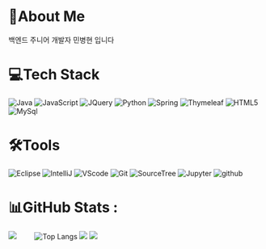 # 💫About Me
백엔드 주니어 개발자 민병현 입니다

# 💻Tech Stack
![Java](https://camo.githubusercontent.com/6cbecd63a9a8f83ee186885c446938820ffa8304942a284ee6e1e2acb2bfd822/68747470733a2f2f696d672e736869656c64732e696f2f62616467652f6a6176612d2532334544384230302e7376673f7374796c653d666f722d7468652d6261646765266c6f676f3d6a617661266c6f676f436f6c6f723d7768697465) 
![JavaScript](https://camo.githubusercontent.com/aeddc848275a1ffce386dc81c04541654ca07b2c43bbb8ad251085c962672aea/68747470733a2f2f696d672e736869656c64732e696f2f62616467652f6a6176617363726970742d2532333332333333302e7376673f7374796c653d666f722d7468652d6261646765266c6f676f3d6a617661736372697074266c6f676f436f6c6f723d253233463744463145)
![JQuery](https://camo.githubusercontent.com/d03eebeb5b432e60d3ed07e832e828f95e85f593c82b35f48bb24aa362f962a3/68747470733a2f2f696d672e736869656c64732e696f2f62616467652f6a71756572792d2532333037363941442e7376673f7374796c653d666f722d7468652d6261646765266c6f676f3d6a7175657279266c6f676f436f6c6f723d7768697465) 
![Python](https://camo.githubusercontent.com/a1b2dac5667822ee0d98ae6d799da61987fd1658dfeb4d2ca6e3c99b1535ebd8/68747470733a2f2f696d672e736869656c64732e696f2f62616467652f707974686f6e2d3336373041303f7374796c653d666f722d7468652d6261646765266c6f676f3d707974686f6e266c6f676f436f6c6f723d666664643534) 
![Spring](https://camo.githubusercontent.com/49f645b5e439b0d748424412207eae5748b81d77563f866d8528f60c66b669e1/68747470733a2f2f696d672e736869656c64732e696f2f62616467652f737072696e672d2532333644423333462e7376673f7374796c653d666f722d7468652d6261646765266c6f676f3d737072696e67266c6f676f436f6c6f723d7768697465)
![Thymeleaf](https://camo.githubusercontent.com/b88b9be1ef85a3166327e2b2d5a188df1a7d64ad2c7fa1276607b03c182fa470/68747470733a2f2f696d672e736869656c64732e696f2f62616467652f5468796d656c6561662d2532333030354330462e7376673f7374796c653d666f722d7468652d6261646765266c6f676f3d5468796d656c656166266c6f676f436f6c6f723d7768697465) 
![HTML5](https://camo.githubusercontent.com/49fbb99f92674cc6825349b154b65aaf4064aec465d61e8e1f9fb99da3d922a1/68747470733a2f2f696d672e736869656c64732e696f2f62616467652f68746d6c352d2532334533344632362e7376673f7374796c653d666f722d7468652d6261646765266c6f676f3d68746d6c35266c6f676f436f6c6f723d7768697465) 
![MySql](https://camo.githubusercontent.com/918fce8d50581bd97b7133e677a78ed2cad14f970522f219daaeb6d1c81060e1/68747470733a2f2f696d672e736869656c64732e696f2f62616467652f6d7973716c2d2532333030662e7376673f7374796c653d666f722d7468652d6261646765266c6f676f3d6d7973716c266c6f676f436f6c6f723d7768697465)

# 🛠Tools 
![Eclipse](https://camo.githubusercontent.com/c7e4f851fc53c8db8b3a69e66cb77730776595a44f49d331bbe3d998c326c1dc/68747470733a2f2f696d672e736869656c64732e696f2f62616467652f45636c697073652d3243323235352e7376673f7374796c653d666c6174266c6f676f3d45636c69707365266c6f676f436f6c6f723d7768697465) 
![IntelliJ](https://camo.githubusercontent.com/19930220f9c8fc481d38674ef94bae26a0ffb58a1c8f308e64de81e7f4407411/68747470733a2f2f696d672e736869656c64732e696f2f62616467652f496e74656c6c694a2d3030303030302e7376673f7374796c653d666c6174266c6f676f3d496e74656c6c694a49444541266c6f676f436f6c6f723d7768697465)
![VScode](https://camo.githubusercontent.com/2472cc033c17fa11034d45f41731ec774801b57df6eff7918db4439058fac09a/68747470733a2f2f696d672e736869656c64732e696f2f62616467652f5653436f64652d3030374143432e7376673f7374796c653d666c6174266c6f676f3d76697375616c73747564696f636f6465266c6f676f436f6c6f723d7768697465)
![Git](https://camo.githubusercontent.com/10481e1a15887e277e23b9f50307bd2ec902c56cbf7f3ec2816f4bd7497ec461/68747470733a2f2f696d672e736869656c64732e696f2f62616467652f4769742d4630353033322e7376673f7374796c653d666c6174266c6f676f3d476974266c6f676f436f6c6f723d7768697465)
![SourceTree](https://camo.githubusercontent.com/a41b6e10b515a99198cfa1162d79b453e8c762a6d6e4494a8236122780ea6a8a/68747470733a2f2f696d672e736869656c64732e696f2f62616467652f536f75726365747265652d3030353243432e7376673f7374796c653d666c6174266c6f676f3d536f7572636574726565266c6f676f436f6c6f723d7768697465)
![Jupyter](https://camo.githubusercontent.com/9e81b13a1911876e16866f77a59267f5aeed6c8e4b6652f9d8ba47bffb04880c/68747470733a2f2f696d672e736869656c64732e696f2f62616467652f6a7570797465722d2532334641304630302e7376673f7374796c653d666c6174266c6f676f3d6a757079746572266c6f676f436f6c6f723d7768697465)
![github](https://camo.githubusercontent.com/4816137577e79b4d72c6b8c85bbc93e03cf1ba5610b6aac577a84644230b8734/68747470733a2f2f696d672e736869656c64732e696f2f62616467652f6769746875622d3138313731372e7376673f7374796c653d666c6174266c6f676f3d676974687562266c6f676f436f6c6f723d7768697465)



# 📊GitHub Stats :
![](https://github-readme-stats.vercel.app/api?username=MinByeongHyeon&theme=react&hide_border=true&include_all_commits=true&count_private=false) &nbsp;  &nbsp;  &nbsp;  &nbsp; 
![Top Langs](https://github-readme-stats.vercel.app/api/top-langs/?username=MinByeongHyeon&layout=compact&theme=tokyonight)
![](https://github-readme-stats.vercel.app/api/top-langs/?username=MinByeongHyeon&theme=react&hide_border=true&include_all_commits=true&count_private=false&layout=compact)
 [![](https://visitcount.itsvg.in/api?id=MinByeongHyeon&icon=7&color=6)](https://visitcount.itsvg.in) 
<!-- ## 🏆GitHub Trophies
![](https://github-profile-trophy.vercel.app/?username=MinByeongHyeon&theme=discord&no-frame=false&no-bg=false&margin-w=4) -->
